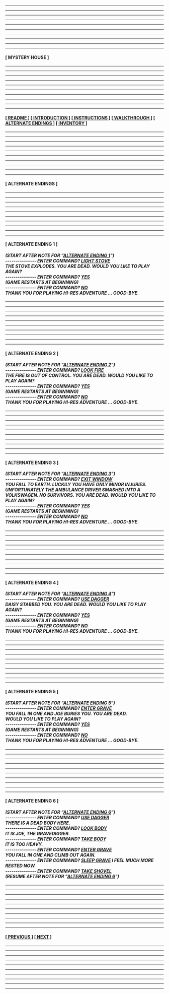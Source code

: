 
<div style="font-weight: bold;">

---
---
---
---
---
---
---
---
---
---
  
#### **[ MYSTERY HOUSE ]** 

####

---
---
---
---
---
---
---
---
---
---

#### **[[ README ]](/readme.md) [[ INTRODUCTION ]](/introduction.md) [[ INSTRUCTIONS ]](/instructions.md)  [[ WALKTHROUGH ]](/walkthrough.md) [[ ALTERNATE ENDINGS ]](#-alternate-endings-) [[ INVENTORY ]](/inventory.md)**

####

---
---
---
---
---
---
---
---
---
---

#### **[ ALTERNATE ENDINGS ]**

####

---
---
---
---
---
---
---
---
---
---

#### **[ ALTERNATE ENDING 1 ]**
*(START AFTER NOTE FOR "[ALTERNATE ENDING 1](/walkthrough.md#-kitchen-)")*  
*--------------- ENTER COMMAND? <ins>LIGHT STOVE</ins>*  
*THE STOVE EXPLODES. YOU ARE DEAD. WOULD YOU LIKE TO PLAY AGAIN?*  
*--------------- ENTER COMMAND? <ins>YES</ins>*  
*(GAME RESTARTS AT BEGINNING)*  
*--------------- ENTER COMMAND? <ins>NO</ins>*  
*THANK YOU FOR PLAYING HI-RES ADVENTURE ... GOOD-BYE.*  

####

---
---
---
---
---
---
---
---
---
---

#### **[ ALTERNATE ENDING 2 ]**
*(START AFTER NOTE FOR "[ALTERNATE ENDING 2](/walkthrough.md#-dining-room-)")*  
*--------------- ENTER COMMAND? <ins>LOOK FIRE</ins>*  
*THE FIRE IS OUT OF CONTROL. YOU ARE DEAD. WOULD YOU LIKE TO PLAY AGAIN?*  
*--------------- ENTER COMMAND? <ins>YES</ins>*  
*(GAME RESTARTS AT BEGINNING)*  
*--------------- ENTER COMMAND? <ins>NO</ins>*  
*THANK YOU FOR PLAYING HI-RES ADVENTURE ... GOOD-BYE.*  

####

---
---
---
---
---
---
---
---
---
---

#### **[ ALTERNATE ENDING 3 ]**
*(START AFTER NOTE FOR "[ALTERNATE ENDING 3](/walkthrough.md#-attic-)")*  
*--------------- ENTER COMMAND? <ins>EXIT WINDOW</ins>*  
*YOU FALL TO EARTH. LUCKILY YOU HAVE ONLY MINOR INJURIES. UNFORTUNATELY THE AMBULANCE DRIVER SMASHED INTO A VOLKSWAGEN. NO SURVIVORS. YOU ARE DEAD. WOULD YOU LIKE TO PLAY AGAIN?*  
*--------------- ENTER COMMAND? <ins>YES</ins>*  
*(GAME RESTARTS AT BEGINNING)*  
*--------------- ENTER COMMAND? <ins>NO</ins>*  
*THANK YOU FOR PLAYING HI-RES ADVENTURE ... GOOD-BYE.*  

####

---
---
---
---
---
---
---
---
---
---

#### **[ ALTERNATE ENDING 4 ]**
*(START AFTER NOTE FOR "[ALTERNATE ENDING 4](/walkthrough.md#-tower-)")*  
*--------------- ENTER COMMAND? <ins>USE DAGGER</ins>*  
*DAISY STABBED YOU. YOU ARE DEAD. WOULD YOU LIKE TO PLAY AGAIN?*  
*--------------- ENTER COMMAND? <ins>YES</ins>*  
*(GAME RESTARTS AT BEGINNING)*  
*--------------- ENTER COMMAND? <ins>NO</ins>*  
*THANK YOU FOR PLAYING HI-RES ADVENTURE ... GOOD-BYE.*  

####

---
---
---
---
---
---
---
---
---
---

#### **[ ALTERNATE ENDING 5 ]**
*(START AFTER NOTE FOR "[ALTERNATE ENDING 5](/walkthrough.md#-cemetery-)")*  
*--------------- ENTER COMMAND? <ins>ENTER GRAVE</ins>*  
*YOU FALL IN ONE AND JOE BURIES YOU. YOU ARE DEAD.*  
*WOULD YOU LIKE TO PLAY AGAIN?*  
*--------------- ENTER COMMAND? <ins>YES</ins>*  
*(GAME RESTARTS AT BEGINNING)*  
*--------------- ENTER COMMAND? <ins>NO</ins>*  
*THANK YOU FOR PLAYING HI-RES ADVENTURE ... GOOD-BYE.*  

####

---
---
---
---
---
---
---
---
---
---

#### **[ ALTERNATE ENDING 6 ]**
*(START AFTER NOTE FOR "[ALTERNATE ENDING 6](/walkthrough.md#-cemetery-)")*  
*--------------- ENTER COMMAND? <ins>USE DAGGER</ins>*  
*THERE IS A DEAD BODY HERE.*  
*--------------- ENTER COMMAND? <ins>LOOK BODY</ins>*  
*IT IS JOE, THE GRAVEDIGGER.*  
*--------------- ENTER COMMAND? <ins>TAKE BODY</ins>*  
*IT IS TOO HEAVY.*  
*--------------- ENTER COMMAND? <ins>ENTER GRAVE</ins>*  
*YOU FALL IN ONE AND CLIMB OUT AGAIN.*  
*--------------- ENTER COMMAND? <ins>SLEEP GRAVE</ins>*
*I FEEL MUCH MORE RESTED NOW.*  
*--------------- ENTER COMMAND? <ins>TAKE SHOVEL</ins>*  
*(RESUME AFTER NOTE FOR "[ALTERNATE ENDING 6](/walkthrough.md#-cemetery-)")*  

####

---
---
---
---
---
---
---
---
---
---

#### **[[ PREVIOUS ]](/walkthrough.md) [[ NEXT ]](/inventory.md)** 

####

---
---
---
---
---
---
---
---
---
---

</div>
